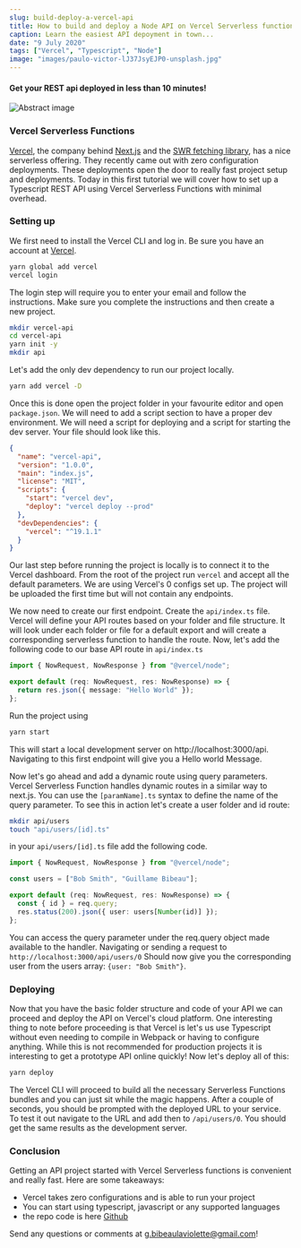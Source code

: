 ```yaml
---
slug: build-deploy-a-vercel-api
title: How to build and deploy a Node API on Vercel Serverless functions
caption: Learn the easiest API depoyment in town...
date: "9 July 2020"
tags: ["Vercel", "Typescript", "Node"]
image: "images/paulo-victor-lJ37JsyEJP0-unsplash.jpg"
---
```


#### **Get your REST api deployed in less than 10 minutes!**

![Abstract image](images/jr-korpa-stwHyPWNtbI-unsplash.jpg)

### **Vercel Serverless Functions**

[Vercel](https://vercel.com/), the company behind [Next.js](https://nextjs.org/) and the [SWR fetching library](https://github.com/vercel/swr), has a nice serverless offering. They recently came out with zero configuration deployments. These deployments open the door to really fast project setup and deployments. Today in this first tutorial we will cover how to set up a Typescript REST API using Vercel Serverless Functions with minimal overhead.

### **Setting up**

We first need to install the Vercel CLI and log in. Be sure you have an account at [Vercel](https://vercel.com/).

```bash
yarn global add vercel
vercel login
```

The login step will require you to enter your email and follow the instructions. Make sure you complete the instructions and then create a new project.

```bash
mkdir vercel-api
cd vercel-api
yarn init -y
mkdir api
```

Let's add the only dev dependency to run our project locally.

```bash
yarn add vercel -D
```

Once this is done open the project folder in your favourite editor and open `package.json`. We will need to add a script section to have a proper dev environment. We will need a script for deploying and a script for starting the dev server. Your file should look like this.

```json
{
  "name": "vercel-api",
  "version": "1.0.0",
  "main": "index.js",
  "license": "MIT",
  "scripts": {
    "start": "vercel dev",
    "deploy": "vercel deploy --prod"
  },
  "devDependencies": {
    "vercel": "^19.1.1"
  }
}
```

Our last step before running the project is locally is to connect it to the Vercel dashboard. From the root of the project run `vercel` and accept all the default parameters. We are using Vercel's 0 configs set up. The project will be uploaded the first time but will not contain any endpoints.

We now need to create our first endpoint. Create the `api/index.ts` file. Vercel will define your API routes based on your folder and file structure. It will look under each folder or file for a default export and will create a corresponding serverless function to handle the route. Now, let's add the following code to our base API route in `api/index.ts`

```typescript
import { NowRequest, NowResponse } from "@vercel/node";

export default (req: NowRequest, res: NowResponse) => {
  return res.json({ message: "Hello World" });
};
```

Run the project using

```bash
yarn start
```

This will start a local development server on http://localhost:3000/api. Navigating to this first endpoint will give you a Hello world Message.

Now let's go ahead and add a dynamic route using query parameters. Vercel Serverless Function handles dynamic routes in a similar way to next.js. You can use the `[paramName].ts` syntax to define the name of the query parameter. To see this in action let's create a user folder and id route:

```bash
mkdir api/users
touch "api/users/[id].ts"
```

in your `api/users/[id].ts` file add the following code.

```typescript
import { NowRequest, NowResponse } from "@vercel/node";

const users = ["Bob Smith", "Guillame Bibeau"];

export default (req: NowRequest, res: NowResponse) => {
  const { id } = req.query;
  res.status(200).json({ user: users[Number(id)] });
};
```

You can access the query parameter under the req.query object made available to the handler. Navigating or sending a request to `http://localhost:3000/api/users/0` Should now give you the corresponding user from the users array: `{user: "Bob Smith"}`.

### **Deploying**

Now that you have the basic folder structure and code of your API we can proceed and deploy the API on Vercel's cloud platform. One interesting thing to note before proceeding is that Vercel is let's us use Typescript without even needing to compile in Webpack or having to configure anything. While this is not recommended for production projects it is interesting to get a prototype API online quickly! Now let's deploy all of this:

```bash
yarn deploy
```

The Vercel CLI will proceed to build all the necessary Serverless Functions bundles and you can just sit while the magic happens. After a couple of seconds, you should be prompted with the deployed URL to your service. To test it out navigate to the URL and add then to `/api/users/0`. You should get the same results as the development server.

### **Conclusion**

Getting an API project started with Vercel Serverless functions is convenient and really fast. Here are some takeaways:

- Vercel takes zero configurations and is able to run your project
- You can start using typescript, javascript or any supported languages
- the repo code is here [Github](https://github.com/gbibeaul/vercel-api-starter/tree/master)

Send any questions or comments at g.bibeaulaviolette@gmail.com!
